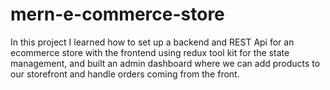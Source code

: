 # mern-e-commerce-store

In this project I learned how to set up a backend and REST Api for an ecommerce store with the frontend using redux tool kit for the state management, and built an admin dashboard where we can add products to our storefront and handle orders coming from the front. 
